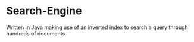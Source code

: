 # Search-Engine
Written in Java making use of an inverted index to search a query through hundreds of documents.
